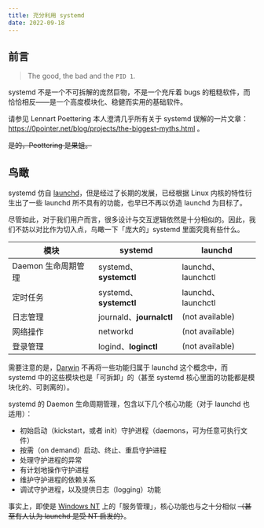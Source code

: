 ```yaml
---
title: 充分利用 systemd
date: 2022-09-18
---
```


## 前言

> The good, the bad and the `PID 1`.

systemd 不是一个不可拆解的庞然巨物，不是一个充斥着 bugs 的粗糙软件，而恰恰相反——是一个高度模块化、稳健而实用的基础软件。

请参见 Lennart Poettering 本人澄清几乎所有关于 systemd 误解的一片文章：<https://0pointer.net/blog/projects/the-biggest-myths.html> 。

~~是的，Peottering 是果蛆。~~

## 鸟瞰

systemd 仿自 [launchd](https://www.launchd.info)，但是经过了长期的发展，已经根据 Linux 内核的特性衍生出了一些 launchd 所不具有的功能，也早已不再以仿造 launchd 为目标了。

尽管如此，对于我们用户而言，很多设计与交互逻辑依然是十分相似的。因此，我们不妨以对比作为切入点，鸟瞰一下「庞大的」systemd 里面究竟有些什么。

| 模块 | systemd | launchd |
| -- | -- | -- |
| Daemon 生命周期管理 | systemd、**systemctl** | launchd、launchctl |
| 定时任务 | systemd、**systemctl** | launchd、launchctl |
| 日志管理 | journald、**journalctl** | (not available) |
| 网络操作 | networkd | (not available) |
| 登录管理 | logind、**loginctl** | (not available) |

需要注意的是，[Darwin](https://en.wikipedia.org/wiki/Darwin_(operating_system)) 不再将一些功能归属于 launchd 这个概念中，而 systemd 中的这些模块也是「可拆卸」的（甚至 systemd 核心里面的功能都是模块化的、可剥离的）。

systemd 的 Daemon 生命周期管理，包含以下几个核心功能（对于 launchd 也适用）：

- 初始启动（kickstart，或者 init）守护进程（daemons，可为任意可执行文件）
- 按需（on demand）启动、终止、重启守护进程
- 处理守护进程的异常
- 有计划地操作守护进程
- 维护守护进程的依赖关系
- 调试守护进程，以及提供日志（logging）功能

事实上，即使是 [Windows NT](https://en.wikipedia.org/wiki/Architecture_of_Windows_NT) 上的「服务管理」，核心功能也与之十分相似 ~~（甚至有人认为 launchd 是受 NT 启发的）~~。

